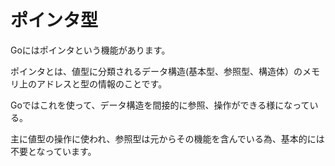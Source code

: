 # ポインタ型
Goにはポインタという機能があります。

ポインタとは、値型に分類されるデータ構造(基本型、参照型、構造体）のメモリ上のアドレスと型の情報のことです。

Goではこれを使って、データ構造を間接的に参照、操作ができる様になっている。

主に値型の操作に使われ、参照型は元からその機能を含んでいる為、基本的には不要となっています。
